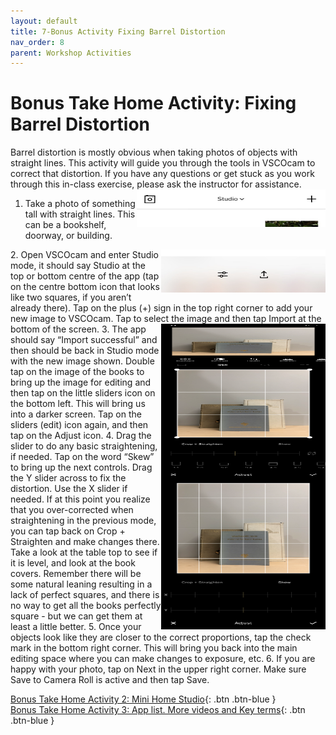 ```yaml
---
layout: default
title: 7-Bonus Activity Fixing Barrel Distortion
nav_order: 8
parent: Workshop Activities
---
```

# Bonus Take Home Activity: Fixing Barrel Distortion 
Barrel distortion is mostly obvious when taking photos of objects with straight lines. This activity will guide you through the tools in VSCOcam to correct that distortion. If you have any questions or get stuck as you work through this in-class exercise, please ask the instructor for assistance.  
<img src="images//photo-barrel-01.jpeg" style="float:right;width:302px;height:60px" alt=studio mode toolbar>
1. Take a photo of something tall with straight lines. This can be a bookshelf, doorway, or building. 
<img src="images//photo-barrel-02.jpeg" style="float:right;width:263px;height:69px" alt=settings toolbar>
2. Open VSCOcam and enter Studio mode, it should say Studio at the top or bottom centre of the app (tap on the centre bottom icon that looks like two squares, if you aren’t already there). Tap on the plus (+) sign in the top right corner to add your new image to VSCOcam. Tap to select the image and then tap Import at the bottom of the screen. 
<img src="images//photo-barrel-03.png" style="float:right;width:263px;height:69px" alt=edit slider icon>
<img src="images//photo-barrel-04.png" style="float:right;width:263px;height:180px" alt=crop and skew editing menu>
<img src="images//photo-barrel-05.png" style="float:right;width:263px;height:240px" alt=crop and skew editing menu>
3. The app should say “Import successful” and then should be back in Studio mode with the new image shown. Double tap on the image of the books to bring up the image for editing and then tap on the little sliders icon on the bottom left. This will bring us into a darker screen. Tap on the sliders (edit) icon again, and then tap on the Adjust icon.
4. Drag the slider to do any basic straightening, if needed. Tap on the word “Skew” to bring up the next controls. Drag the Y slider across to fix the distortion. Use the X slider if needed. If at this point you realize that you over-corrected when straightening in the previous mode, you can tap back on Crop + Straighten and make changes there. Take a look at the table top to see if it is level, and look at the book covers. Remember there will be some natural leaning resulting in a lack of perfect squares, and there is no way to get all the books perfectly square - but we can get them at least a little better. 
5. Once your objects look like they are closer to the correct proportions, tap the check mark in the bottom right corner. This will bring you back into the main editing space where you can make changes to exposure, etc. 
6. If you are happy with your photo, tap on Next in the upper right corner. Make sure Save to Camera Roll is active and then tap Save. 

[Bonus Take Home Activity 2: Mini Home Studio](home-studio.html){: .btn .btn-blue }<br>
[Bonus Take Home Activity 3: App list. More videos and Key terms](more.html){: .btn .btn-blue }
